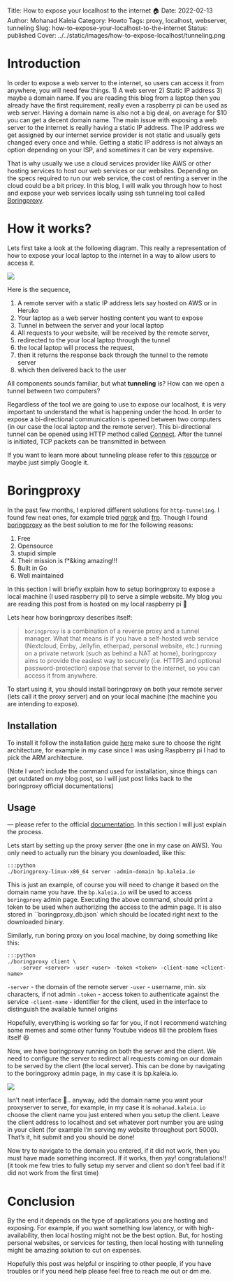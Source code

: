Title: How to expose your localhost to the internet 🏠
Date: 2022-02-13
Author: Mohanad Kaleia
Category: Howto
Tags: proxy, localhost, webserver, tunneling
Slug: how-to-expose-your-localhost-to-the-internet
Status: published
Cover: ../../static/images/how-to-expose-localhost/tunneling.png



# Introduction 
In order to expose a web server to the internet, so users can access it from anywhere, you will need few things. 1) A web server 2) Static IP address 3) maybe a domain name. If you are reading this blog from a laptop then you already have the first requirement, really even a raspberry pi can be used as web server. 
Having a domain name is also not a big deal, on average for $10 you can get a decent domain name. 
The main issue with exposing a web server to the internet is really having a static IP address. The IP address we get assigned by our internet service provider is not static and usually gets changed every once and while. Getting a static IP address is not always an option depending on your ISP, and sometimes it can be very expensive. 

That is why usually we use a cloud services provider like AWS or other hosting services to host our web services or our websites. Depending on the specs required to run our web service, the cost of renting a server in the cloud could be a bit pricey. 
In this blog, I will walk you through how to host and expose your web services locally using ssh tunneling tool called [Boringproxy](https://boringproxy.io).



# How it works?
Lets first take a look at the following diagram. This really a representation of how to expose your local laptop to the internet in a way to allow users to access it.

![](../../static/images/how-to-expose-localhost/tunneling.png)

Here is the sequence, 

1. A remote server with a static IP address lets say hosted on AWS or in Heruko
2. Your laptop as a web server hosting content you want to expose
3. Tunnel in between the server and your local laptop 
4. All requests to your website, will be received by the remote server, 
5. redirected to the your local laptop through the tunnel 
6. the local laptop will process the request, 
7. then it returns the response back through the tunnel to the remote server 
8. which then delivered back to the user 


All components sounds familiar, but what **tunneling** is? How can we open a tunnel between two computers? 

Regardless of the tool we are going to use to expose our localhost, it is very important to understand the what is happening under the hood. In order to expose a bi-directional communication is opened between two computers (in our case the local laptop and the remote server). This bi-directional tunnel can be opened using HTTP method called [Connect](https://developer.mozilla.org/en-US/docs/Web/HTTP/Methods/CONNECT). After the tunnel is initiated, TCP packets can be transmitted in between 

If you want to learn more about tunneling please refer to this [resource](https://developer.mozilla.org/en-US/docs/Web/HTTP/Proxy_servers_and_tunneling) or maybe just simply Google it. 

# Boringproxy
In the past few months, I explored different solutions for `http-tunneling`. I found few neat ones, for example tried [ngrok](https://ngrok.com/) and [frp](https://github.com/fatedier/frp). Though I found [boringproxy](https://boringproxy.io/) as the best solution to me for the following reasons: 

1. Free 
2. Opensource 
3. stupid simple
4. Their mission is f*&king amazing!!! 
5. Built in Go
6. Well maintained

In this section I will briefly explain how to setup boringproxy to expose a local machine (I used raspberry pi) to serve a simple website. My blog you are reading this post from is hosted on my local raspberry pi 🙂 

Lets hear how boringproxy describes itself: 
> `boringproxy` is a combination of a reverse proxy and a tunnel manager.
> What that means is if you have a self-hosted web service (Nextcloud, Emby, Jellyfin, etherpad, personal website, etc.) running on a private network (such as behind a NAT at home), boringproxy aims to provide the easiest way to securely (i.e. HTTPS and optional password-protection) expose that server to the internet, so you can access it from anywhere.

To start using it, you should install boringproxy on both your remote server (lets call it the proxy server) and on your local machine (the machine you are intending to expose). 

## Installation
To install it follow the installation guide [here](https://boringproxy.io/installation/) make sure to choose the right architecture, for example in my case since I was using Raspberry pi I had to pick the ARM architecture. 

(Note I won’t include the command used for installation, since things can get outdated on my blog post, so I will just post links back to the boringproxy official documentations)

## Usage
— please refer to the official [documentation](https://boringproxy.io/usage/). In this section I will just explain the process. 

Lets start by setting up the proxy server (the one in my case on AWS). You only need to actually run the binary you downloaded, like this:

```
:::python
./boringproxy-linux-x86_64 server -admin-domain bp.kaleia.io 
```
This is just an example, of course you will need to change it based on the domain name you have. the `bp.kaleia.io` will be used to access `boringproxy` admin page. 
Executing the above command, should print a token to be used when authorizing the access to the admin page. It is also stored in ``boringproxy_db.json` which should be located right next to the downloaded binary.

Similarly,  run boring proxy on you local machine, by doing something like this:
```
:::python
./boringproxy client \
    -server <server> -user <user> -token <token> -client-name <client-name>
```

`-server` - the domain of the remote server
`-user` - username, min. six characters, if not admin
`-token` - access token to authenticate against the service
`-client-name` - identifier for the client, used in the interface to distinguish the available tunnel origins

Hopefully, everything is working so far for you, if not I recommend watching some memes and some other funny Youtube videos till the problem fixes itself 😆

Now, we have boringproxy running on both the server and the client. We need to configure the server to redirect all requests coming on our domain to be served by the client (the local server). This can be done by navigating to the boringproxy admin page, in my case it is bp.kaleia.io. 

![](../../static/images/how-to-expose-localhost/boring-proxy-admin.png)

Isn't neat interface 🤩.. anyway, add the domain name you want your proxyserver to serve, for example, in my case it is `mohanad.kaleia.io` choose the client name you just entered when you setup the client. Leave the client address to localhost and set whatever port number you are using in your client (for example I’m serving my website throughout port 5000). That’s it, hit submit and you should be done! 


Now try to navigate to the domain you entered, if it did not work, then you must have made something incorrect. If it works, then yay! congratulations!! (it took me few tries to fully setup my server and client so don’t feel bad if it did not work from the first time)

# Conclusion
By the end it depends on the type of applications you are hosting and exposing. For example, if you want something low latency, or with high-availability, then local hosting might not be the best option. But, for hosting personal websites, or services for testing, then local hosting with tunneling might be amazing solution to cut on expenses. 

Hopefully this post was helpful or inspiring to other people, if you have troubles or if you need help please feel free to reach me out or dm me. 
